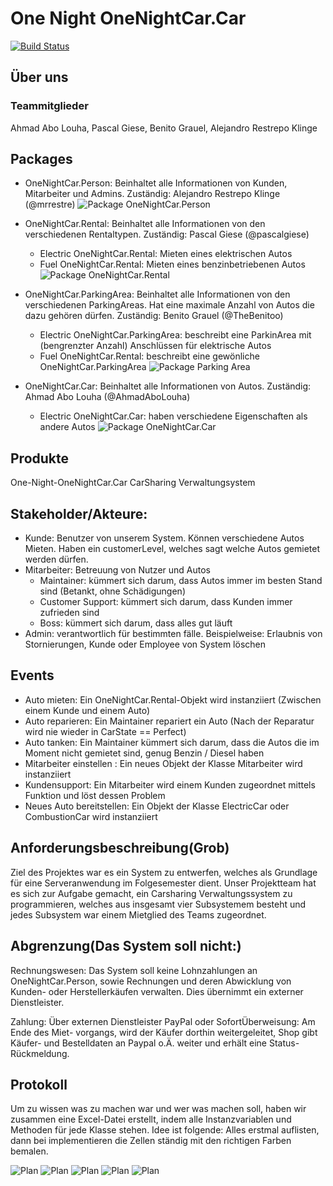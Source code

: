 # One Night OneNightCar.Car

[![Build Status](https://github.com/fh-erfurt/One-Night-Car/workflows/One-Night-Car/badge.svg)](https://github.com/fh-erfurt/One-Night-Car/actions)

## Über uns
### Teammitglieder
Ahmad Abo Louha, Pascal Giese, Benito Grauel, Alejandro Restrepo Klinge

## Packages
* OneNightCar.Person: Beinhaltet alle Informationen von Kunden, Mitarbeiter und Admins. Zuständig: Alejandro Restrepo Klinge (@mrrestre)
![Package OneNightCar.Person](/diagrammen/packagePerson.png)

* OneNightCar.Rental: Beinhaltet alle Informationen von den verschiedenen Rentaltypen. Zuständig: Pascal Giese (@pascalgiese)
  * Electric OneNightCar.Rental: Mieten eines elektrischen Autos
  * Fuel OneNightCar.Rental: Mieten eines benzinbetriebenen Autos 
![Package OneNightCar.Rental](/diagrammen/packageRental.png)

* OneNightCar.ParkingArea: Beinhaltet alle Informationen von den verschiedenen ParkingAreas. Hat eine maximale Anzahl von Autos die dazu gehören dürfen. Zuständig: Benito Grauel (@TheBenitoo)
  * Electric OneNightCar.ParkingArea: beschreibt eine ParkinArea mit (bengrenzter Anzahl) Anschlüssen für elektrische Autos
  * Fuel OneNightCar.Rental: beschreibt eine gewönliche OneNightCar.ParkingArea 
![Package Parking Area](/diagrammen/packageParkingArea.png)

* OneNightCar.Car: Beinhaltet alle Informationen von Autos. Zuständig: Ahmad Abo Louha (@AhmadAboLouha)
  * Electric OneNightCar.Car: haben verschiedene Eigenschaften als andere Autos
![Package OneNightCar.Car](/diagrammen/packageCar.png)

## Produkte
One-Night-OneNightCar.Car CarSharing Verwaltungsystem

## Stakeholder/Akteure:
* Kunde: Benutzer von unserem System. Können verschiedene Autos Mieten. Haben ein customerLevel, welches sagt welche Autos gemietet werden dürfen.
* Mitarbeiter: Betreuung von Nutzer und Autos
  * Maintainer: kümmert sich darum, dass Autos immer im besten Stand sind (Betankt, ohne Schädigungen) 
  * Customer Support: kümmert sich darum, dass Kunden immer zufrieden sind 
  * Boss: kümmert sich darum, dass alles gut läuft
* Admin: verantwortlich für bestimmten fälle. Beispielweise: Erlaubnis von Stornierungen, Kunde oder Employee von System löschen

## Events
* Auto mieten: Ein OneNightCar.Rental-Objekt wird instanziiert (Zwischen einem Kunde und einem Auto)
* Auto reparieren: Ein Maintainer repariert ein Auto (Nach der Reparatur wird nie wieder in CarState == Perfect)
* Auto tanken: Ein Maintainer kümmert sich darum, dass die Autos die im Moment nicht gemietet sind, genug Benzin / Diesel haben
* Mitarbeiter einstellen : Ein neues Objekt der Klasse Mitarbeiter wird instanziiert
* Kundensupport: Ein Mitarbeiter wird einem Kunden zugeordnet mittels Funktion und löst dessen Problem
* Neues Auto bereitstellen: Ein Objekt der Klasse ElectricCar oder CombustionCar wird instanziiert

## Anforderungsbeschreibung(Grob)
Ziel des Projektes war es ein System zu entwerfen, welches als Grundlage für eine Serveranwendung im Folgesemester dient. Unser Projektteam hat es sich zur Aufgabe gemacht, ein Carsharing Verwaltungssystem zu programmieren, welches aus insgesamt vier Subsystemem besteht und jedes Subsystem war einem Mietglied des Teams zugeordnet.

## Abgrenzung(Das System soll nicht:)
Rechnungswesen: Das System soll keine Lohnzahlungen an OneNightCar.Person, sowie Rechnungen und deren Abwicklung von Kunden- oder Herstellerkäufen verwalten. Dies übernimmt ein externer Dienstleister.

Zahlung: Über externen Dienstleister PayPal oder SofortÜberweisung: Am Ende des Miet- vorgangs, wird der Käufer dorthin weitergeleitet, Shop gibt Käufer- und Bestelldaten an Paypal o.Ä. weiter und erhält eine Status-Rückmeldung.

## Protokoll
Um zu wissen was zu machen war und wer was machen soll, haben wir zusammen eine Excel-Datei erstellt, indem alle Instanzvariablen und Methoden für jede Klasse stehen. Idee ist folgende: Alles erstmal auflisten, dann bei implementieren die Zellen ständig mit den richtigen Farben bemalen.

![Plan](/diagrammen/planGuide.jpg)
![Plan](/diagrammen/planCars.jpg)
![Plan](/diagrammen/planPA.jpg)
![Plan](/diagrammen/planPerson.jpg)
![Plan](/diagrammen/planRental.jpg)
